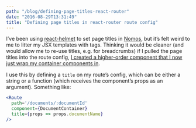 ```yaml
---
path: "/blog/defining-page-titles-react-router"
date: "2016-08-29T13:31:49"
title: "Defining page titles in react-router route config"
---
```


I’ve been using [react-helmet](https://github.com/nfl/react-helmet) to set page titles in [Nomos](http://nomos.us), but it’s felt weird to me to litter my JSX templates with <Helmet> tags. Thinking it would be cleaner (and would allow me to re-use titles, e.g. for breadcrumbs) if I pulled the page titles into the route config, [I created a higher-order component that I now just wrap my container components in](https://gist.github.com/0bb5f5e88718944f514b99c064be64b1).

I use this by defining a `title` on my route’s config, which can be either a string or a function (which receives the component’s props as an argument). Something like:

```jsx
<Route
  path='/documents/:documentId'
  component={DocumentContainer}
  title={props => props.documentName}
/>
```
